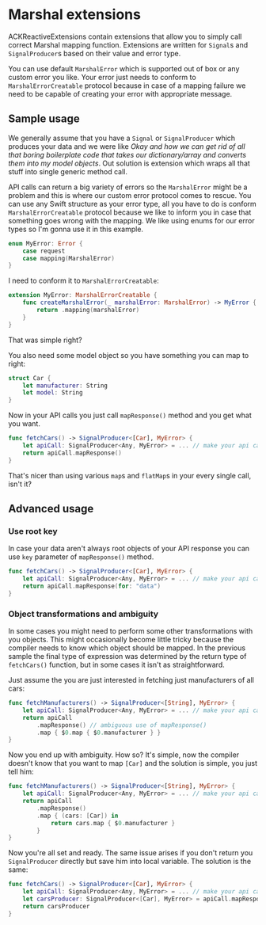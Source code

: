 # Marshal extensions

ACKReactiveExtensions contain extensions that allow you to simply call correct Marshal mapping function. Extensions are written for `Signal`s and `SignalProducer`s based on their value and error type.

You can use default `MarshalError` which is supported out of box or any custom error you like. Your error just needs to conform to `MarshalErrorCreatable` protocol because in case of a mapping failure we need to be capable of creating your error with appropriate message.

## Sample usage

We generally assume that you have a `Signal` or `SignalProducer` which produces your data and we were like _Okay and how we can get rid of all that boring boilerplate code that takes our dictionary/array and converts them into my model objects_. Out solution is extension which wraps all that stuff into single generic method call.

API calls can return a big variety of errors so the `MarshalError` might be a problem and this is where our custom error protocol comes to rescue. You can use any Swift structure as your error type, all you have to do is conform `MarshalErrorCreatable` protocol because we like to inform you in case that something goes wrong with the mapping. We like using enums for our error types so I'm gonna use it in this example.

```swift
enum MyError: Error {
    case request
    case mapping(MarshalError)
}
```

I need to conform it to `MarshalErrorCreatable`:

```swift
extension MyError: MarshalErrorCreatable {
    func createMarshalError(_ marshalError: MarshalError) -> MyError {
        return .mapping(marshalError)
    }
}
```

That was simple right?

You also need some model object so you have something you can map to right:

```swift
struct Car {
    let manufacturer: String
    let model: String
}
```

Now in your API calls you just call `mapResponse()` method and you get what you want.

```swift
func fetchCars() -> SignalProducer<[Car], MyError> {
    let apiCall: SignalProducer<Any, MyError> = ... // make your api call
    return apiCall.mapResponse()
}
```

That's nicer than using various `map`s and `flatMap`s in your every single call, isn't it?

## Advanced usage

### Use root key

In case your data aren't always root objects of your API response you can use `key` parameter of `mapResponse()` method.

```swift
func fetchCars() -> SignalProducer<[Car], MyError> {
    let apiCall: SignalProducer<Any, MyError> = ... // make your api call
    return apiCall.mapResponse(for: "data")
}
```

### Object transformations and ambiguity

In some cases you might need to perform some other transformations with you objects. This might occasionally become little tricky because the compiler needs to know which object should be mapped. In the previous sample the final type of expression was determined by the return type of `fetchCars()` function, but in some cases it isn't as straightforward.

Just assume the you are just interested in fetching just manufacturers of all cars:
```swift
func fetchManufacturers() -> SignalProducer<[String], MyError> {
    let apiCall: SignalProducer<Any, MyError> = ... // make your api call just like you did before
    return apiCall
        .mapResponse() // ambiguous use of mapResponse()
        .map { $0.map { $0.manufacturer } }
}
```

Now you end up with ambiguity. How so? It's simple, now the compiler doesn't know that you want to map `[Car]` and the solution is simple, you just tell him:

```swift
func fetchManufacturers() -> SignalProducer<[String], MyError> {
    let apiCall: SignalProducer<Any, MyError> = ... // make your api call just like you did before
    return apiCall
        .mapResponse()
        .map { (cars: [Car]) in
            return cars.map { $0.manufacturer }
        }
}
```

Now you're all set and ready. The same issue arises if you don't return you `SignalProducer` directly but save him into local variable. The solution is the same:
```swift
func fetchCars() -> SignalProducer<[Car], MyError> {
    let apiCall: SignalProducer<Any, MyError> = ... // make your api call
    let carsProducer: SignalProducer<[Car], MyError> = apiCall.mapResponse()
    return carsProducer
}
```
